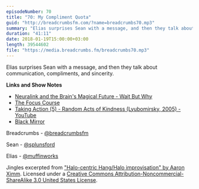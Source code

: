 ```yaml
---
episodeNumber: 70
title: "70: My Compliment Quota"
guid: "http://breadcrumbsfm.com/?name=breadcrumbs70.mp3"
summary: "Elias surprises Sean with a message, and then they talk about communication, compliments, and sincerity."
duration: "41:11"
date: 2018-01-19T15:00:00+03:00
length: 39544602
file: "https://media.breadcrumbs.fm/breadcrumbs70.mp3"
---
```

Elias surprises Sean with a message, and then they talk about communication, compliments, and sincerity.

**Links and Show Notes** 
- [Neuralink and the Brain's Magical Future - Wait But Why](https://waitbutwhy.com/2017/04/neuralink.html)
- [The Focus Course](https://thefocuscourse.com/)
- [Taking Action (5) - Random Acts of Kindness (Lyubomirsky, 2005) - YouTube](https://youtu.be/KTqQzTJWZUk)
- [Black Mirror](https://www.netflix.com/title/70264888?s=i&trkid=14170032)

Breadcrumbs - [@breadcrumbsfm](https://twitter.com/breadcrumbsfm)

Sean - [@splunsford](https://twitter.com/splunsford)

Elias - [@muffinworks](https://twitter.com/muffinworks)

Jingles excerpted from ["Halo-centric Hang/Halo improvisation" by Aaron Ximm](http://freemusicarchive.org/music/aaron_ximm/handpans_and_the_hang/). Licensed under a [Creative Commons Attribution-Noncommercial-ShareAlike 3.0 United States License](http://creativecommons.org/licenses/by-nc-sa/3.0/us/).